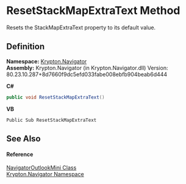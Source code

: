 # ResetStackMapExtraText Method


Resets the StackMapExtraText property to its default value.



## Definition
**Namespace:** <a href="a21ac074-d119-3dc6-bd1c-d3a12c0128bc.md">Krypton.Navigator</a>  
**Assembly:** Krypton.Navigator (in Krypton.Navigator.dll) Version: 80.23.10.287+8d7660f9dc5efd033fabe008ebfb904beab6d444

**C#**
``` C#
public void ResetStackMapExtraText()
```
**VB**
``` VB
Public Sub ResetStackMapExtraText
```



## See Also


#### Reference
<a href="740390a8-02ee-df25-3cac-517ccf6ebae8.md">NavigatorOutlookMini Class</a>  
<a href="a21ac074-d119-3dc6-bd1c-d3a12c0128bc.md">Krypton.Navigator Namespace</a>  
